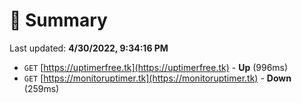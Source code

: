 # 📖 Summary
Last updated: **4/30/2022, 9:34:16 PM**

- `GET` [https://uptimerfree.tk](https://uptimerfree.tk) - **Up** (996ms)
- `GET` [https://monitoruptimer.tk](https://monitoruptimer.tk) - **Down** (259ms)
